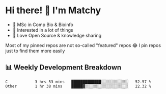 # Hi there! 👋 I'm Matchy

- 🧬 MSc in Comp Bio & Bioinfo
- 🎈 Interested in a lot of things
- 💜 Love Open Source & knowledge sharing

Most of my pinned repos are not so-called "featured" repos 😂 I pin repos just to find them more easily

## 📊 Weekly Development Breakdown

<!--START_SECTION:waka-->

```text
C            3 hrs 53 mins   █████████████░░░░░░░░░░░░   52.57 %
Other        1 hr 38 mins    █████▓░░░░░░░░░░░░░░░░░░░   22.32 %
```

<!--END_SECTION:waka-->
